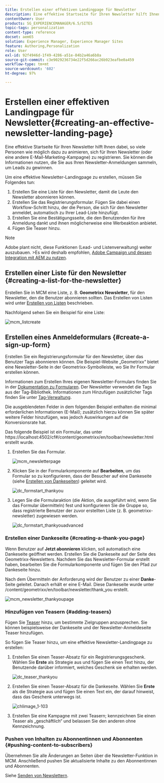 ```yaml
---
title: Erstellen einer effektiven Landingpage für Newsletter
description: Eine effektive Startseite für Ihren Newsletter hilft Ihnen dabei, so viele Personen wie möglich dazu zu animieren, sich für Ihren Newsletter (oder eine andere E-Mail-Marketing-Kampagne) zu registrieren. Sie können die Informationen nutzen, die Sie aus Ihren Newsletter-Anmeldungen sammeln, um Leads zu gewinnen.
contentOwner: User
products: SG_EXPERIENCEMANAGER/6.5/SITES
topic-tags: personalization
content-type: reference
docset: aem65
solution: Experience Manager, Experience Manager Sites
feature: Authoring,Personalization
role: User
exl-id: 92f4946d-1f49-4286-a51e-84b2a46a6b8a
source-git-commit: c3e9029236734e22f5d266ac26b923eafbe0a459
workflow-type: tm+mt
source-wordcount: '602'
ht-degree: 97%

---
```


# Erstellen einer effektiven Landingpage für Newsletter{#creating-an-effective-newsletter-landing-page}

Eine effektive Startseite für Ihren Newsletter hilft Ihnen dabei, so viele Personen wie möglich dazu zu animieren, sich für Ihren Newsletter (oder eine andere E-Mail-Marketing-Kampagne) zu registrieren. Sie können die Informationen nutzen, die Sie aus Ihren Newsletter-Anmeldungen sammeln, um Leads zu gewinnen.

Um eine effektive Newsletter-Landingpage zu erstellen, müssen Sie Folgendes tun:

1. Erstellen Sie eine Liste für den Newsletter, damit die Leute den Newsletter abonnieren können.
1. Erstellen Sie das Registrierungsformular. Fügen Sie dabei einen Workflow-Schritt hinzu, der die Person, die sich für den Newsletter anmeldet, automatisch zu Ihrer Lead-Liste hinzufügt.
1. Erstellen Sie eine Bestätigungsseite, die den Benutzenden für ihre Anmeldung dankt und ihnen möglicherweise eine Werbeaktion anbietet.
1. Fügen Sie Teaser hinzu.

>[!NOTE]
>
>Adobe plant nicht, diese Funktionen (Lead- und Listenverwaltung) weiter auszubauen.
>&#x200B;>Es wird deshalb empfohlen, [Adobe Campaign und dessen Integration mit AEM zu nutzen](/help/sites-administering/campaign.md).

## Erstellen einer Liste für den Newsletter {#creating-a-list-for-the-newsletter}

Erstellen Sie in MCM eine Liste, z. B. **Geometrixx Newsletter**, für den Newsletter, den die Benutzer abonnieren sollten. Das Erstellen von Listen wird unter [Erstellen von Listen](/help/sites-classic-ui-authoring/classic-personalization-campaigns.md#creatingnewlists) beschrieben.

Nachfolgend sehen Sie ein Beispiel für eine Liste:

![mcm_listcreate](assets/mcm_listcreate.png)

## Erstellen eines Anmeldeformulars {#create-a-sign-up-form}

Erstellen Sie ein Registrierungsformular für den Newsletter, über das Benutzer Tags abonnieren können. Die Beispiel-Website „Geometrixx“ bietet eine Newsletter-Seite in der Geometrixx-Symbolleiste, wo Sie Ihr Formular erstellen können.

Informationen zum Erstellen Ihres eigenen Newsletter-Formulars finden Sie in der [Dokumentation zu Formularen](/help/sites-authoring/default-components.md#form). Der Newsletter verwendet die Tags aus der Tag-Bibliothek. Informationen zum Hinzufügen zusätzlicher Tags finden Sie unter [Tag-Verwaltung](/help/sites-authoring/tags.md#tagadministration).

Die ausgeblendeten Felder in dem folgenden Beispiel enthalten die minimal erforderlichen Informationen (E-Mail); zusätzlich hierzu können Sie später weitere Felder hinzufügen, was jedoch Auswirkungen auf die Konversionsrate hat.

Das folgende Beispiel ist ein Formular, das unter https://localhost:4502/cf#/content/geometrixx/en/toolbar/newsletter.html erstellt wurde.

1. Erstellen Sie das Formular.

   ![mcm_newsletterpage](assets/mcm_newsletterpage.png)

1. Klicken Sie in der Formularkomponente auf **Bearbeiten**, um das Formular so zu konfigurieren, dass der Besucher auf eine Dankeseite (siehe [Erstellen von Dankeseiten](#creating-a-thank-you-page)) geleitet wird.

   ![dc_formstart_thankyou](assets/dc_formstart_thankyou.png)

1. Legen Sie die Formularaktion (die Aktion, die ausgeführt wird, wenn Sie das Formular übermitteln) fest und konfigurieren Sie die Gruppe so, dass registrierte Benutzer der zuvor erstellten Liste (z. B. geometrixx-newsletter) zugewiesen werden.

   ![dc_formstart_thankyouadvanced](assets/dc_formstart_thankyouadvanced.png)

### Erstellen einer Dankeseite {#creating-a-thank-you-page}

Wenn Benutzer auf **Jetzt abonnieren** klicken, soll automatisch eine Dankeseite geöffnet werden. Erstellen Sie die Dankeseite auf der Seite des Geometrixx-Newsletters. Nachdem Sie das Newsletter-Formular erstellt haben, bearbeiten Sie die Formularkomponente und fügen Sie den Pfad zur Dankeseite hinzu.

Nach dem Übermitteln der Anforderung wird der Benutzer zu einer **Danke**-Seite geleitet. Danach erhält er eine E-Mail. Diese Dankeseite wurde unter /content/geometrixx/en/toolbar/newsletter/thank_you erstellt.

![mcm_newsletter_thankyoupage](assets/mcm_newsletter_thankyoupage.png)

### Hinzufügen von Teasern {#adding-teasers}

Fügen Sie [Teaser](/help/sites-classic-ui-authoring/classic-personalization-campaigns.md#teasers) hinzu, um bestimmte Zielgruppen anzusprechen. Sie können beispielsweise der Dankeseite und der Newsletter-Anmeldeseite Teaser hinzufügen.

So fügen Sie Teaser hinzu, um eine effektive Newsletter-Landingpage zu erstellen:

1. Erstellen Sie einen Teaser-Absatz für ein Registrierungsgeschenk. Wählen Sie **Erste** als Strategie aus und fügen Sie einen Text hinzu, der Benutzende darüber informiert, welches Geschenk sie erhalten werden.

   ![dc_teaser_thankyou](assets/dc_teaser_thankyou.png)

1. Erstellen Sie einen Teaser-Absatz für die Dankeseite. Wählen Sie **Erste** als die Strategie aus und fügen Sie einen Text ein, der darauf hinweist, dass das Geschenk unterwegs ist.

   ![chlimage_1-103](assets/chlimage_1-103.png)

1. Erstellen Sie eine Kampagne mit zwei Teasern; kennzeichnen Sie einen Teaser als „geschäftlich“ und belassen Sie den anderen ohne Kennzeichnung.

### Pushen von Inhalten zu Abonnentinnen und Abonnenten {#pushing-content-to-subscribers}

Übernehmen Sie alle Änderungen an Seiten über die Newsletter-Funktion in MCM. Anschließend pushen Sie aktualisierte Inhalte zu den Abonnentinnen und Abonnenten.

Siehe [Senden von Newslettern](/help/sites-classic-ui-authoring/classic-personalization-campaigns.md#newsletters).

